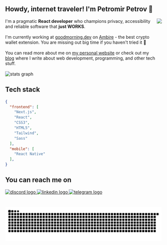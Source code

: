 <h2 align="left">Howdy, internet traveler! I'm Petromir Petrov 🫵</h2>

<img align="right" height="150" src="https://media.tenor.com/I52W87bM7K8AAAAj/anime-aaaa.gif"  />
I'm a pragmatic <b>React developer</b> who champions privacy, accessibility and reliable software that <b>just WORKS</b>.<br><br>
I'm currently working at <a href="https://goodmorning.dev" target="_blank">goodmorning.dev</a> on <a href="https://ambire.com" target="_blank">Ambire</a> - the best crypto wallet extension. You are missing out big time if you haven't tried it 🦥<br><br>
You can read more about me on <a href="https://petromir.dev" target="_blank">my personal website</a> or check out my <a href="https://petromir.dev/blog" target="_blank">blog</a> where I write about web development, programming, and other tech stuff.<br><br>

<img src="https://github-readme-stats.vercel.app/api?username=petromirdev&hide_title=false&hide_rank=false&show_icons=true&include_all_commits=true&count_private=true&disable_animations=false&theme=dracula" height="150" alt="stats graph"  />

###

<h2 align="left">Tech stack</h2>

```json
{
  "frontend": [
    "Next.js",
    "React",
    "CSS3",
    "HTML5",
    "Tailwind",
    "Sass"
  ],
  "mobile": [
    "React Native"
  ],
}
```

###

<h2 align="left">You can reach me on</h2>

<div align="left">
  <a href="https://discord.com/users/336962546122752000" target="_blank">
    <img src="https://img.shields.io/static/v1?message=Discord&logo=discord&label=&color=7289DA&logoColor=white&labelColor=&style=for-the-badge" height="35" alt="discord logo" />
  </a>
  <a href="https://www.linkedin.com/in/petromir-petrov" target="_blank">
    <img src="https://img.shields.io/static/v1?message=LinkedIn&logo=linkedin&label=&color=0077B5&logoColor=white&labelColor=&style=for-the-badge" height="35" alt="linkedin logo"  />
  </a>
  <a href="https://t.me/petromirdev" target="_blank">
    <img src="https://img.shields.io/static/v1?message=Telegram&logo=telegram&label=&color=2CA5E0&logoColor=white&labelColor=&style=for-the-badge" height="35" alt="telegram logo"  />
  </a>
</div>

###

<br clear="both">

<img src="https://raw.githubusercontent.com/PetromirDev/PetromirDev/refs/heads/output/github-contribution-grid-snake-dark.svg" alt="Snake animation" />


###